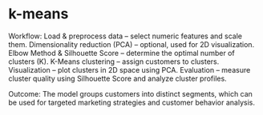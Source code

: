 # k-means
Workflow:
Load & preprocess data – select numeric features and scale them.
Dimensionality reduction (PCA) – optional, used for 2D visualization.
Elbow Method & Silhouette Score – determine the optimal number of clusters (K).
K-Means clustering – assign customers to clusters.
Visualization – plot clusters in 2D space using PCA.
Evaluation – measure cluster quality using Silhouette Score and analyze cluster profiles.

Outcome:
The model groups customers into distinct segments, which can be used for targeted marketing strategies and customer behavior analysis.
